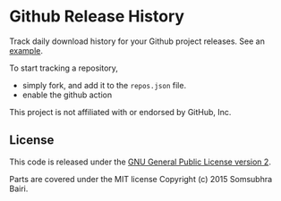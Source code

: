 # Github Release History
Track daily download history for your Github project releases. See an [example](https://xianshenglu.github.io/github-release-history/?username=xianshenglu&repository=cloudflare-ip-tester-app).

To start tracking a repository, 

- simply fork, and add it to the `repos.json` file.
- enable the github action

This project is not affiliated with or endorsed by GitHub, Inc.

## License
This code is released under the [GNU General Public License version 2](http://www.gnu.org/licenses/gpl-2.0.txt).

Parts are covered under the MIT license Copyright (c) 2015 Somsubhra Bairi.
